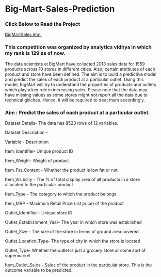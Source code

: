 # Big-Mart-Sales-Prediction

### Click Below to Read the Project 
[BigMartSales.html](https://htmlpreview.github.io/?https://github.com/arhamlodha318/ML-BigMartSales/blob/main/BigMartSales.html)

###  This competition was organized by analytics vidhya in which my rank is 129 as of now. 

The data scientists at BigMart have collected 2013 sales data for 1559 products across 10 stores in different cities. Also, certain attributes of each product and store have been defined. The aim is to build a predictive model and predict the sales of each product at a particular outlet.  Using this model, BigMart will try to understand the properties of products and outlets which play a key role in increasing sales.  Please note that the data may have missing values as some stores might not report all the data due to technical glitches. Hence, it will be required to treat them accordingly.

### Aim : Predict the sales of each product at a particular outlet.

Dataset Details- The data has 8523 rows of 12 variables.

Dataset Description -

Variable - Description

Item_Identifier- Unique product ID

Item_Weight- Weight of product

Item_Fat_Content - Whether the product is low fat or not

Item_Visibility - The % of total display area of all products in a store allocated to the particular product

Item_Type - The category to which the product belongs

Item_MRP - Maximum Retail Price (list price) of the product

Outlet_Identifier - Unique store ID

Outlet_Establishment_Year- The year in which store was established

Outlet_Size - The size of the store in terms of ground area covered

Outlet_Location_Type- The type of city in which the store is located

Outlet_Type- Whether the outlet is just a grocery store or some sort of supermarket

Item_Outlet_Sales - Sales of the product in the particulat store. This is the outcome variable to be predicted.
